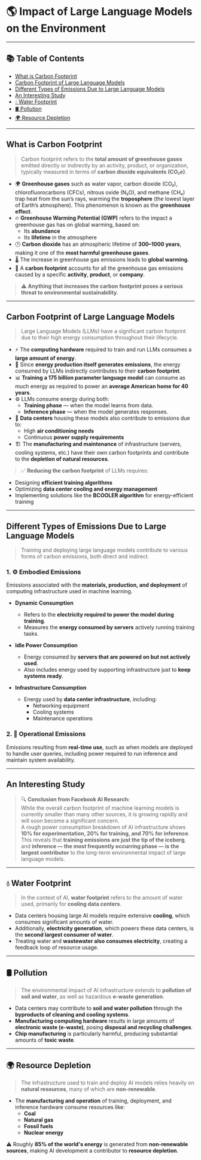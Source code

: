 # 🌎 Impact of Large Language Models on the Environment

---

## 📚 Table of Contents

- [What is Carbon Footprint](#what-is-carbon-footprint)
- [Carbon Footprint of Large Language Models](#carbon-footprint-of-large-language-models)
- [Different Types of Emissions Due to Large Language Models](#different-types-of-emissions-due-to-large-language-models)
- [An Interesting Study](#an-interesting-study)
- [💧 Water Footprint](#-water-footprint)
- [🛢️ Pollution](#️-pollution)
- [🌍 Resource Depletion](#-resource-depletion)

---

## What is Carbon Footprint

> Carbon footprint refers to the **total amount of greenhouse gases** emitted directly or indirectly by an activity, product, or organization, typically measured in terms of **carbon dioxide equivalents (CO₂e)**.

- 🌍 **Greenhouse gases** such as water vapor, carbon dioxide (CO₂), chlorofluorocarbons (CFCs), nitrous oxide (N₂O), and methane (CH₄) trap heat from the sun’s rays, warming the **troposphere** (the lowest layer of Earth’s atmosphere). This phenomenon is known as the **greenhouse effect**.
- 🔥 **Greenhouse Warming Potential (GWP)** refers to the impact a greenhouse gas has on global warming, based on:
  - Its **abundance**
  - Its **lifetime** in the atmosphere
- 🕒 **Carbon dioxide** has an atmospheric lifetime of **300–1000 years**, making it one of the **most harmful greenhouse gases**.
- 🌡️ The increase in greenhouse gas emissions leads to **global warming**.
- 🧮 A **carbon footprint** accounts for all the greenhouse gas emissions caused by a specific **activity**, **product**, or **company**.

> ⚠️ **Anything that increases the carbon footprint poses a serious threat to environmental sustainability.**

---

## Carbon Footprint of Large Language Models

> Large Language Models (LLMs) have a significant carbon footprint due to their high energy consumption throughout their lifecycle.

- ⚡ The **computing hardware** required to train and run LLMs consumes a **large amount of energy**.
- 🔄 Since **energy production itself generates emissions**, the energy consumed by LLMs indirectly contributes to their **carbon footprint**.
- 📊 **Training a 175 billion parameter language model** can consume as much energy as required to power an **average American home for 40 years**.
- ⚙️ LLMs consume energy during both:
  - **Training phase** — when the model learns from data.
  - **Inference phase** — when the model generates responses.
- 🏢 **Data centers** housing these models also contribute to emissions due to:
  - High **air conditioning needs**  
  - Continuous **power supply requirements**
- 🏗️ The **manufacturing and maintenance** of infrastructure (servers, cooling systems, etc.) have their own carbon footprints and contribute to the **depletion of natural resources**.

> ✅ **Reducing the carbon footprint** of LLMs requires:
  - Designing **efficient training algorithms**
  - Optimizing **data center cooling and energy management**  
  - Implementing solutions like the **BCOOLER algorithm** for energy-efficient training

---

## Different Types of Emissions Due to Large Language Models

> Training and deploying large language models contribute to various forms of carbon emissions, both direct and indirect.

### 1. ⚙️ Embodied Emissions  
Emissions associated with the **materials, production, and deployment** of computing infrastructure used in machine learning.

- **Dynamic Consumption**
  - Refers to the **electricity required to power the model during training**.
  - Measures the **energy consumed by servers** actively running training tasks.

- **Idle Power Consumption**
  - Energy consumed by **servers that are powered on but not actively used**.
  - Also includes energy used by supporting infrastructure just to **keep systems ready**.

- **Infrastructure Consumption**
  - Energy used by **data center infrastructure**, including:
    - Networking equipment  
    - Cooling systems  
    - Maintenance operations  

### 2. 🔄 Operational Emissions  
Emissions resulting from **real-time use**, such as when models are deployed to handle user queries, including power required to run inference and maintain system availability.

---

## An Interesting Study

> 🔍 **Conclusion from Facebook AI Research:**  
> While the overall carbon footprint of machine learning models is currently smaller than many other sources, it is growing rapidly and will soon become a significant concern.  
> A rough power consumption breakdown of AI infrastructure shows **10% for experimentation, 20% for training, and 70% for inference**.  
> This reveals that **training emissions are just the tip of the iceberg**, and **inference — the most frequently occurring phase — is the largest contributor** to the long-term environmental impact of large language models.

---

## 💧 Water Footprint

> In the context of AI, **water footprint** refers to the amount of water used, primarily for **cooling data centers**.

- Data centers housing large AI models require extensive **cooling**, which consumes significant amounts of water.
- Additionally, **electricity generation**, which powers these data centers, is the **second largest consumer of water**.
- Treating water and **wastewater also consumes electricity**, creating a feedback loop of resource usage.

---

## 🛢️ Pollution

> The environmental impact of AI infrastructure extends to **pollution of soil and water**, as well as hazardous **e-waste generation**.

- Data centers may contribute to **soil and water pollution** through the **byproducts of cleaning and cooling systems**.
- **Manufacturing computing hardware** results in large amounts of **electronic waste (e-waste)**, posing **disposal and recycling challenges**.
- **Chip manufacturing** is particularly harmful, producing substantial amounts of **toxic waste**.

---

## 🌍 Resource Depletion

> The infrastructure used to train and deploy AI models relies heavily on **natural resources**, many of which are **non-renewable**.

- The **manufacturing and operation** of training, deployment, and inference hardware consume resources like:
  - **Coal**
  - **Natural gas**
  - **Fossil fuels**
  - **Nuclear energy**

⚠️ Roughly **85% of the world's energy** is generated from **non-renewable sources**, making AI development a contributor to **resource depletion**.
